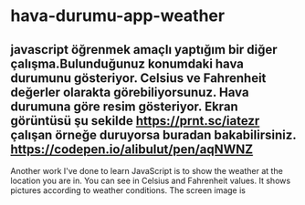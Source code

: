 # hava-durumu-app-weather
javascript öğrenmek amaçlı yaptığım bir diğer çalışma.Bulunduğunuz konumdaki hava durumunu gösteriyor. Celsius ve Fahrenheit değerler olarakta görebiliyorsunuz. Hava durumuna göre resim gösteriyor. Ekran görüntüsü şu sekilde https://prnt.sc/iatezr
çalışan örneğe duruyorsa buradan bakabilirsiniz.  https://codepen.io/alibulut/pen/aqNWNZ
--
Another work I've done to learn JavaScript is to show the weather at the location you are in. You can see in Celsius and Fahrenheit values. It shows pictures according to weather conditions. The screen image is
